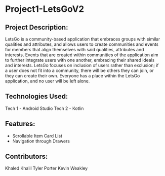 # Project1-LetsGoV2

## Project Description:

 LetsGo is a community-based application that embraces groups with similar qualities and
 attributes, and allows users to create communities and events for members that align themselves
 with said qualities, attributes and interests. Events that are created within communities of the
 application aim to further integrate users with one another, embracing their shared ideals and
 interests. LetsGo focuses on inclusion of users rather than exclusion; if a user does not fit into a
 community, there will be others they can join, or they can create their own. Everyone has a place
 within the LetsGo application, and no user will be left alone.

## Technologies Used:
Tech 1 - Android Studio
Tech 2 - Kotlin

## Features:
* Scrollable Item Card List
* Navigation through Drawers

## Contributors:
Khaled Khalil
Tyler Porter
Kevin Weakley
